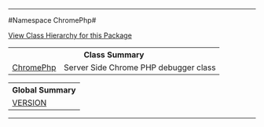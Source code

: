 

- - -

#Namespace ChromePhp#

<div><a href='https://github.com/JeyDotC/Hirudo-docs/tree/master/chromephp/package-tree.md'>View Class Hierarchy for this Package</a></div>

<table class="title">
<tr><th colspan="2" class="title">Class Summary</th></tr>
<tr><td class="name"><a href="https://github.com/JeyDotC/Hirudo-docs/blob/master/chromephp/ChromePhp.md">ChromePhp</a></td><td class="description">Server Side Chrome PHP debugger class</td></tr>
</table>

<table class="title">
<tr><th colspan="2" class="title">Global Summary</th></tr>
<tr><td class="name"><a href="package-globals.md#VERSION">VERSION</a></td><td class="description"></td></tr>
</table>

- - -

